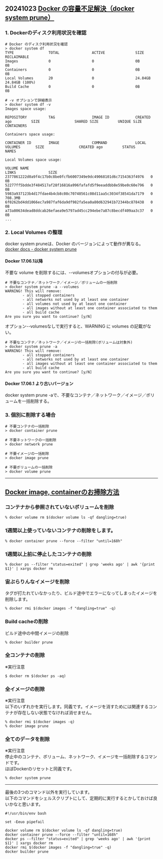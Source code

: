 ## 20241023 [Docker の容量不足解決（docker system prune）](https://qiita.com/shione/items/dfa956a47b6632d8b3b3)

### 1. Dockerのディスク利用状況を確認
```
# Docker のディスク利用状況を確認
> docker system df
TYPE                TOTAL               ACTIVE              SIZE                RECLAIMABLE
Images              0                   0                   0B                  0B
Containers          0                   0                   0B                  0B
Local Volumes       20                  0                   24.84GB             24.84GB (100%)
Build Cache         0                   0                   0B                  0B

# -v オプションで詳細表示
> docker system df -v
Images space usage:

REPOSITORY          TAG                 IMAGE ID            CREATED ago         SIZE                SHARED SIZE         UNIQUE SiZE         CONTAINERS

Containers space usage:

CONTAINER ID        IMAGE               COMMAND             LOCAL VOLUMES       SIZE                CREATED ago         STATUS              NAMES

Local Volumes space usage:

VOLUME NAME                                                        LINKS               SIZE
2377861222d0a9f4c17b0c8be0fcfb6007349e9dc49068101d6c7154363f4976   0                   0B
52277ff5bdde3f484517af28f16816a996fafafd5f9eeaddbb8e59be0c60e796   0                   0B
5983a937123b4d17fdae4b4cb8c08c70748561c08d11aa5c3034f38541da7179   0                   708.3MB
6f0262bd4dd1066ec7a987faf6da9df982fa5ea0a80d632941b72344bc878438   0                   0B
a73a80634dead8ddcab26efaea9e5797ad45cc294ebe7a87c8becdf409aa3c37   0                   0B
...
```

### 2. Local Volumes の整理
docker system pruneは、Docker のバージョンによって動作が異なる。<br>
[docker docs - docker system prune](https://docs.docker.com/engine/reference/commandline/system_prune/)<br>

#### Docker 17.06.1以降
不要な volume を削除するには、--volumesオプションの付与が必要。<br>

```
# 不要なコンテナ／ネットワーク／イメージ／ボリュームの一括削除
> docker system prune -a --volumes
WARNING! This will remove:
        - all stopped containers
        - all networks not used by at least one container
        - all volumes not used by at least one container
        - all images without at least one container associated to them
        - all build cache
Are you sure you want to continue? [y/N]
```
オプション--volumesなしで実行すると、WARNING に volumes の記載がない。<br>

```
# 不要なコンテナ／ネットワーク／イメージの一括削除(ボリュームは対象外)
> docker system prune -a
WARNING! This will remove:
        - all stopped containers
        - all networks not used by at least one container
        - all images without at least one container associated to them
        - all build cache
Are you sure you want to continue? [y/N]
```

#### Docker 17.06.1 より古いバージョン
docker system prune -aで、不要なコンテナ／ネットワーク／イメージ／ボリュームを一括削除する。<br>

### 3. 個別に削除する場合
```
# 不要コンテナの一括削除
> docker container prune

# 不要ネットワークの一括削除
> docker network prune

# 不要イメージの一括削除
> docker image prune

# 不要ボリュームの一括削除
> docker volume prune
```

---

## [Docker image, containerのお掃除方法](https://zenn.dev/minedia/articles/2023-02-20-docker-416d4f98ea1b75)

### コンテナから参照されていないボリュームを削除
```
% docker volume rm $(docker volume ls -qf dangling=true)
```

### 1週間以上使っていないコンテナの削除をします。
```
% docker container prune --force --filter "until=168h"
```

### 1週間以上前に停止したコンテナの削除
```
% docker ps --filter "status=exited" | grep 'weeks ago' | awk '{print $1}' | xargs docker rm
```

### 宙ぶらりんなイメージを削除
タグが打たれていなかったり、ビルド途中でエラーになってしまったイメージを削除します。<br>
```
% docker rmi $(docker images -f "dangling=true" -q)
```

### Build cacheの削除
ビルド途中の中間イメージの削除<br>
```
% docker builder prune
```

### 全コンテナの削除
※実行注意<br>
```
$ docker rm $(docker ps -aq)
```

### 全イメージの削除
※実行注意<br>
以下のいずれかを実行します。同義です。イメージを消すためには関連するコンテナが存在しない状態でなければ消せません。<br>

```
% docker rmi $(docker images -q)
% docker image prune
```

### 全てのデータを削除
※実行注意<br>
停止中のコンテナ、ボリューム、ネットワーク、イメージを一括削除するコマンドです。<br>
ほぼDockerのリセットと同義です。<br>

```
% docker system prune 
```

---

最後の3つのコマンド以外を実行しています。<br>
以下のコマンドをシェルスクリプトにして、定期的に実行するとかしておけば良いかなと思います。<br>
```
#!/usr/bin/env bash

set -Eeuo pipefail

docker volume rm $(docker volume ls -qf dangling=true)
docker container prune --force --filter "until=168h"
docker ps --filter "status=exited" | grep 'weeks ago' | awk '{print $1}' | xargs docker rm
docker rmi $(docker images -f "dangling=true" -q)
docker builder prune
```

